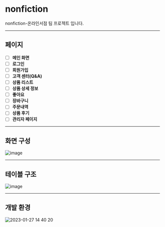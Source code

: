 # nonfiction
nonfiction-온라인서점
팀 프로젝트 입니다.

***
## 페이지 ##


- [ ]  **메인 화면**
- [ ]  **로그인**
- [ ]  **회원가입**
- [ ]  **고객 센터(Q&A)**
- [ ]  **상품 리스트** 
- [ ]  **상품 상세 정보** 
- [ ]  **좋아요**
- [ ]  **장바구니** 
- [ ]  **주문내역**
- [ ]  **상품 후기**  
- [ ]  **관리자 페이지**  

***

## 화면 구성 ##

![image](https://user-images.githubusercontent.com/113540157/215017301-315eafa7-5221-408e-8e1a-46ebe70aa6f0.png)

***

## 테이블 구조 ##
![image](https://user-images.githubusercontent.com/113540157/215017480-46dc5fbf-57fc-41dc-952c-4a031a1e99e5.png)

***

## 개발 환경 ##

![2023-01-27 14 40 20](https://user-images.githubusercontent.com/113540157/215017614-cfd6cf6a-2c94-4999-9b79-8bc5fc96ab31.png)
